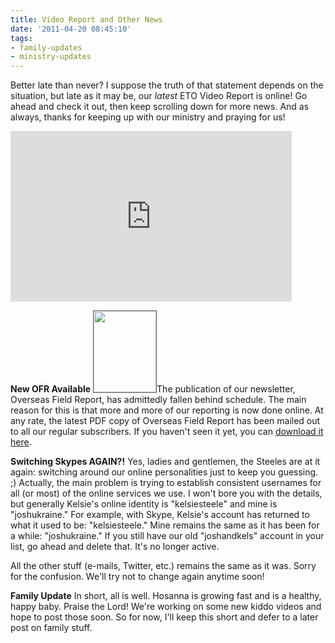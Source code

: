 ```yaml
---
title: Video Report and Other News
date: '2011-04-20 08:45:10'
tags:
- family-updates
- ministry-updates
---
```


Better late than never? I suppose the truth of that statement depends on the situation, but late as it may be, our *latest* ETO Video Report is online! Go ahead and check it out, then keep scrolling down for more news. And as always, thanks for keeping up with our ministry and praying for us!

<iframe title="YouTube video player" width="450" height="273" src="http://www.youtube.com/embed/Czj5jzdAoa0" frameborder="0" allowfullscreen></iframe>

<strong>New OFR Available</strong>
<img class="alignright size-full wp-image-1241" style="border: 1px solid #666;" title="ofr-april-2011" src="http://ofreport.com/wp-content/uploads/2011/04/ofr-april-2011.png" alt="" width="100" height="130" />The publication of our newsletter, Overseas Field Report, has admittedly fallen behind schedule. The main reason for this is that more and more of our reporting is now done online. At any rate, the latest PDF copy of Overseas Field Report has been mailed out to all our regular subscribers. If you haven't seen it yet, you can <a href="http://ofreport.com/wp-content/plugins/download-monitor/download.php?id=35">download it here</a>.

<strong>Switching Skypes AGAIN?!</strong>
Yes, ladies and gentlemen, the Steeles are at it again: switching around our online personalities just to keep you guessing. ;) Actually, the main problem is trying to establish consistent usernames for all (or most) of the online services we use. I won't bore you with the details, but generally Kelsie's online identity is "kelsiesteele" and mine is "joshukraine." For example, with Skype, Kelsie's account has returned to what it used to be: "kelsiesteele." Mine remains the same as it has been for a while: "joshukraine." If you still have our old "joshandkels" account in your list, go ahead and delete that. It's no longer active.

All the other stuff (e-mails, Twitter, etc.) remains the same as it was. Sorry for the confusion. We'll try not to change again anytime soon!

<strong>Family Update</strong>
In short, all is well. Hosanna is growing fast and is a healthy, happy baby. Praise the Lord! We're working on some new kiddo videos and hope to post those soon. So for now, I'll keep this short and defer to a later post on family stuff.
